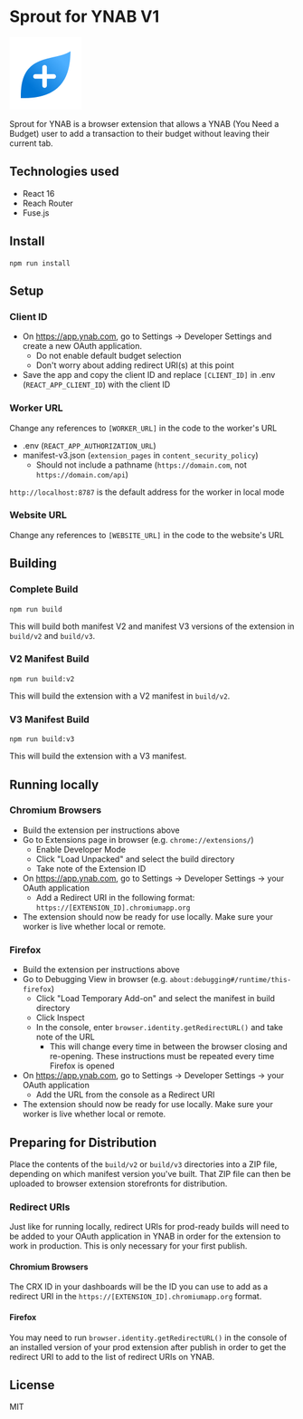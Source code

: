 # Sprout for YNAB V1

![Sprout for YNAB logo](./public/assets/logos/logo-128.png "Sprout for YNAB logo")

Sprout for YNAB is a browser extension that allows a YNAB (You Need a Budget) user to add a transaction to their budget without leaving their current tab.

## Technologies used
- React 16
- Reach Router
- Fuse.js

## Install
```
npm run install
```

## Setup
### Client ID
- On https://app.ynab.com, go to Settings -> Developer Settings and create a new OAuth application. 
  - Do not enable default budget selection
  - Don't worry about adding redirect URI(s) at this point
- Save the app and copy the client ID and replace `[CLIENT_ID]` in .env (`REACT_APP_CLIENT_ID`) with the client ID

### Worker URL
Change any references to `[WORKER_URL]` in the code to the worker's URL

- .env (`REACT_APP_AUTHORIZATION_URL`)
- manifest-v3.json (`extension_pages` in `content_security_policy`)
  - Should not include a pathname (`https://domain.com`, not `https://domain.com/api`)

`http://localhost:8787` is the default address for the worker in local mode

### Website URL
Change any references to `[WEBSITE_URL]` in the code to the website's URL

## Building
### Complete Build
```
npm run build
```
This will build both manifest V2 and manifest V3 versions of the extension in `build/v2` and `build/v3`.
### V2 Manifest Build
```
npm run build:v2
```
This will build the extension with a V2 manifest in `build/v2`.
### V3 Manifest Build
```
npm run build:v3
```
This will build the extension with a V3 manifest.

## Running locally
### Chromium Browsers
- Build the extension per instructions above
- Go to Extensions page in browser (e.g. `chrome://extensions/`)
  - Enable Developer Mode
  - Click "Load Unpacked" and select the build directory
  - Take note of the Extension ID
- On https://app.ynab.com, go to Settings -> Developer Settings -> your OAuth application
  - Add a Redirect URI in the following format: `https://[EXTENSION_ID].chromiumapp.org`
- The extension should now be ready for use locally. Make sure your worker is live whether local or remote.

### Firefox
- Build the extension per instructions above
- Go to Debugging View in browser (e.g. `about:debugging#/runtime/this-firefox`)
  - Click "Load Temporary Add-on" and select the manifest in build directory
  - Click Inspect
  - In the console, enter `browser.identity.getRedirectURL()` and take note of the URL
    - This will change every time in between the browser closing and re-opening. These instructions must be repeated every time Firefox is opened
- On https://app.ynab.com, go to Settings -> Developer Settings -> your OAuth application
  - Add the URL from the console as a Redirect URI
- The extension should now be ready for use locally. Make sure your worker is live whether local or remote.

## Preparing for Distribution
Place the contents of the `build/v2` or `build/v3` directories into a ZIP file, depending on which manifest version you've built. That ZIP file can then be uploaded to browser extension storefronts for distribution.

### Redirect URIs
Just like for running locally, redirect URIs for prod-ready builds will need to be added to your OAuth application in YNAB in order for the extension to work in production. This is only necessary for your first publish.

#### Chromium Browsers
The CRX ID in your dashboards will be the ID you can use to add as a redirect URI in the `https://[EXTENSION_ID].chromiumapp.org` format.

#### Firefox
You may need to run `browser.identity.getRedirectURL()` in the console of an installed version of your prod extension after publish in order to get the redirect URI to add to the list of redirect URIs on YNAB.

## License
MIT

